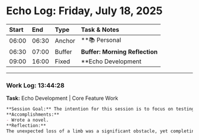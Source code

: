 # Echo Log: Friday, July 18, 2025
| Start | End   | Type   | Task & Notes     |
|:------|:------|:-------|:-----------------|
| 06:00 | 06:30 | Anchor | **📚 Personal | Morning Reading**<br>*The morning pages set the tone. Absorb wisdom and let it guide your day.* |
| 06:30 | 07:00 | Buffer | **Buffer: Morning Reflection** |
| 09:00 | 16:00 | Fixed | **Echo Development | Core Feature Work** |


---
### Work Log: 13:44:28

**Task:** Echo Development | Core Feature Work

```markdown
**Session Goal:** The intention for this session is to focus on testing and refining your work while ensuring you take moments to relax and rejuvenate.
**Accomplishments:**
- Wrote a novel.
**Reflection:**
The unexpected loss of a limb was a significant obstacle, yet completing a novel in this session demonstrates remarkable resilience and focus.
```
